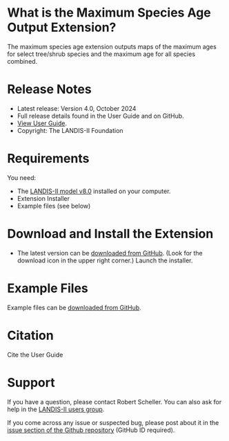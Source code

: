 # What is the Maximum Species Age Output Extension?

The maximum species age extension outputs maps of the maximum ages for select tree/shrub species and the maximum age for all species combined.

# Release Notes

- Latest release: Version 4.0, October 2024
- Full release details found in the User Guide and on GitHub.
- [View User Guide](https://github.com/LANDIS-II-Foundation/Extension-Output-Max-Species-Age/blob/master/docs/LANDIS-II%20Output%20Max%20Species%20Age%20v4%20User%20Guide.pdf).
- Copyright: The LANDIS-II Foundation

# Requirements

You need:

- The [LANDIS-II model v8.0](http://www.landis-ii.org/install) installed on your computer.
- Extension Installer
- Example files (see below)

# Download and Install the Extension

- The latest version can be [downloaded from GitHub](https://github.com/LANDIS-II-Foundation/Extension-Output-Max-Species-Age/blob/master/deploy/installer/LANDIS-II-V8%20Output%20Max%20Species%20Age%204.0-setup.exe). (Look for the download icon in the upper right corner.)  Launch the installer.

# Example Files

Example files can be [downloaded from GitHub](https://downgit.github.io/#/home?url=https://github.com/LANDIS-II-Foundation/Extension-Output-Max-Species-Age/blob/master/testings/Core8-MaxSppAge4.0).

# Citation

 Cite the User Guide

# Support

If you have a question, please contact Robert Scheller. 
You can also ask for help in the [LANDIS-II users group](http://www.landis-ii.org/users).

If you come across any issue or suspected bug, please post about it in the [issue section of the Github repository](https://github.com/LANDIS-II-Foundation/Extension-Output-Max-Species-Age/issues) (GitHub ID required).



